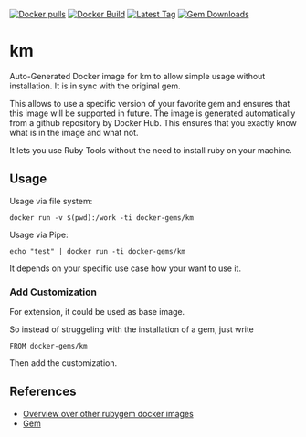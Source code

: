 [![Docker pulls](https://img.shields.io/docker/pulls/rubygem/km.svg)](https://hub.docker.com/r/rubygem/km/)
[![Docker Build](https://img.shields.io/docker/automated/rubygem/km.svg)](https://hub.docker.com/r/rubygem/km/)
[![Latest Tag](https://img.shields.io/github/tag/docker-rubygem/km.svg)](https://hub.docker.com/r/rubygem/km/)
[![Gem Downloads](https://img.shields.io/gem/dt/km.svg)](https://rubygems.org/gems/km/)
# km

Auto-Generated Docker image for km to allow simple usage without installation.
It is in sync with the original gem.

This allows to use a specific version of your favorite gem and ensures that this image will be supported in future.
The image is generated automatically from a github repository by Docker Hub.
This ensures that you exactly know what is in the image and what not.

It lets you use Ruby Tools without the need to install ruby on your machine.

## Usage

Usage via file system:

`docker run -v $(pwd):/work -ti docker-gems/km`

Usage via Pipe:

`echo "test" | docker run -ti docker-gems/km`

It depends on your specific use case how your want to use it.

### Add Customization

For extension, it could be used as base image.

So instead of struggeling with the installation of a gem, just write

`FROM docker-gems/km`

Then add the customization.

## References

 - [Overview over other rubygem docker images](https://github.com/thinkbot/docker-rubygem)
 - [Gem](https://rubygems.org/gems/km/)
